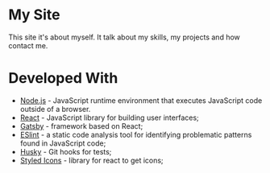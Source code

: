 # My Site
This site it's about myself. It talk about my skills, my projects and how contact me.

# Developed With
* [Node.js](https://nodejs.org) - JavaScript runtime environment that executes JavaScript code outside of a browser.
* [React](https://reactjs.org) - JavaScript library for building user interfaces;
* [Gatsby](https://www.gatsbyjs.org/) -  framework based on React;
* [ESlint](https://eslint.org/) - a static code analysis tool for identifying problematic patterns found in JavaScript code;
* [Husky](https://github.com/typicode/husky) - Git hooks for tests;
* [Styled Icons](https://styled-icons.js.org/) - library for react to get icons;
